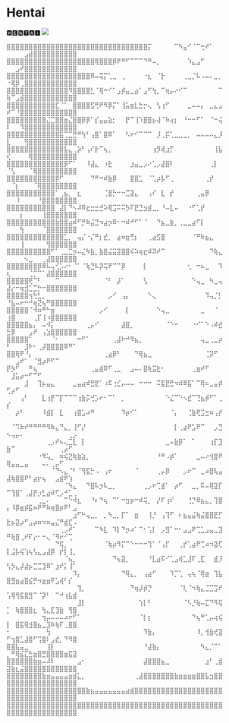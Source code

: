 # Hentai
🅷🅴🅽🆃🅰🅸
![](https://github.com/Fleaky12/Hentai/blob/17da8102b7610d05032c6881895cd1c7ca4ee0cf/c2e17938b7ffca33e305e5447d6c8765%20(1).gif)

⣿⣿⣿⣿⣿⣿⣿⣿⣿⣿⣿⣿⣿⣿⣿⣿⣿⣿⣿⣿⣿⣿⣿⣿⣿⣿⣿⣿⣿⣿⣿⣿⡍⠀⠀⠀⠀⠀⠉⠳⣤⠊⠈⠉⢒⠞⠁⠀⠀⠀⠀⠀⠀⣠⣾⣿⣿⣿⣿⣿⣿⣿⣿⣿⣿
⣿⣿⣿⣿⣿⣿⣿⣿⣿⣿⣿⣿⣿⣿⣿⣿⣿⣿⣿⣿⢿⣿⣿⣿⡿⠟⠛⠋⠉⠉⠉⠙⠛⠤⡀⠀⠀⠀⠀⠀⠀⠱⣄⣠⠋⠀⠀⠀⠀⠀⠀⣠⠞⣿⣿⣿⣿⣿⣿⣿⣿⣿⣿⣿⣿
⣿⣿⣿⣿⣿⣿⣿⣿⣿⣿⣿⣿⣿⣿⣿⣿⣿⣿⣿⠿⠤⢭⡍⢁⣀⠀⢀⠀⠀⠀⠀⠐⣆⠀⠈⡗⠀⠀⠀⠀⢀⣀⡈⠧⠠⠤⠄⣀⡀⠐⢿⡿⢀⣿⣿⣿⣿⣿⣿⣿⣿⣿⣿⣿⣿
⣿⣿⣿⣿⣿⣿⣿⣿⣿⣿⣿⣿⣿⣿⠻⣿⣿⣿⣿⣃⠈⢿⠒⠊⠁⣠⡾⣤⣀⣴⠁⣠⠋⢳⡀⠉⢶⡤⠔⠊⠉⠀⠀⠀⠀⠀⠀⠀⠉⢷⠉⣠⣾⣿⣿⣿⣿⣿⣿⣿⣿⣿⣿⣿⣿
⣿⣿⣿⣿⣿⣿⣿⣿⣿⣿⣿⣏⠈⠁⠀⣿⣿⣿⣿⣫⢛⠟⠻⡿⡍⠁⢸⣥⣶⣇⣓⡒⢄⠀⢣⢰⠋⠀⠀⠀⠀⣀⠤⠤⡄⠀⣀⣄⣠⠞⠉⠘⣿⣿⣿⣿⣿⣿⣿⣿⣿⣿⣿⣿⣿
⣿⣿⣿⣿⣿⣿⣿⣿⣿⣌⣉⣿⣿⣶⣌⣿⣿⡿⡿⠁⡎⣤⣤⣵⡂⠀⠀⡟⠉⢸⠱⣿⣿⡦⢼⠈⠷⢴⡆⠀⠘⠒⠒⠋⠁⠀⠈⠒⢬⠇⠀⠀⠹⣿⣿⣿⣿⣿⣿⣿⣿⣿⣿⣿⣿
⣿⣿⣿⣿⣿⣿⣿⣿⣿⣿⣿⣿⣯⢉⣉⣛⠛⢳⠃⢠⣿⠁⣿⠿⠁⠀⠀⠣⠖⠊⠉⠉⠉⠀⡸⢀⡯⢁⣀⣀⣀⡀⠀⠤⠤⠤⠤⣄⡸⣇⠀⠀⠀⢻⣿⣿⣿⣿⣿⣿⣿⣿⣿⣿⣿
⣿⣿⣿⣿⣿⣿⣿⣿⣿⣿⣿⣿⣿⣧⣄⢀⡵⠃⢠⠎⡗⠉⢦⡀⠀⠀⠀⠀⠀⠀⠀⠀⠀⢰⡻⢾⣰⡋⠀⠀⠀⠀⠀⠀⠀⠀⠀⢸⣧⢎⠀⠀⠀⠀⢿⣿⣿⣿⣿⣿⣿⣿⣿⣿⣿
⣿⣿⣿⣿⣿⣿⣿⣿⣿⣿⣿⣿⣿⡿⠋⠁⠀⠀⠸⣼⣄⠀⠰⣗⠀⠀⠀⠀⣰⣤⣀⡠⠔⢁⡠⣼⣿⠇⠀⠀⠀⠀⠀⠀⠀⠀⢀⡇⠀⠈⢣⠀⠀⠀⠈⢿⣿⣿⣿⣿⣿⣿⣿⣿⣿
⣿⣿⣿⣿⣿⣿⣿⣿⣿⣿⣿⡿⠋⠀⠀⠀⠀⠀⠀⠙⠛⠒⠾⣷⡿⠀⠀⠀⣿⣿⣁⠀⠈⢁⡴⡧⠋⢀⠀⠀⠀⠀⠀⠀⠀⢀⡞⠀⠀⠀⠈⡆⠀⠀⠀⠈⢿⣿⣿⣿⣿⣿⣿⣿⣿
⣿⣿⣿⣿⣿⣿⣿⣿⣿⣿⣿⠁⢀⣦⡀⠀⣆⠀⠀⠀⠀⠀⢈⣿⡓⠒⠒⣉⣽⣄⠀⠀⢠⠎⠀⣇⠀⡞⠀⠀⠀⠀⠀⢀⣤⡿⠀⠀⠀⠀⠀⠸⠀⠀⠀⠀⠘⣿⣿⣿⣿⣿⣿⣿⣿
⣿⣿⣿⣿⣿⣿⣿⣿⣿⣿⣿⠀⣼⡇⠙⠢⠼⠿⣖⣒⣒⣚⠵⢿⣩⠭⠭⡳⠏⣟⣙⣲⣾⣀⡀⠘⠤⣇⠤⠀⠀⠐⠋⢁⡞⠀⠀⠀⠀⠀⠀⠀⡆⠀⠀⠀⠀⢸⣿⣿⣿⣿⣿⣿⣿
⣿⣿⣿⣿⣿⣿⣿⣿⣿⣿⣿⣷⣿⣿⣴⠾⠋⡛⠷⣬⣙⠲⣴⡲⠿⠂⠒⠾⠚⠋⠁⠈⠀⠀⠙⣦⣀⣷⡀⢀⣀⣀⣴⠋⡇⠀⠀⠀⠀⠀⠀⠀⢳⠀⠀⠀⠀⠈⣿⣿⣿⣿⣿⣿⣿
⣿⣿⣿⣿⣿⣿⣿⣿⣿⣿⣿⣿⣿⣁⡀⠀⢤⡌⠐⡌⠛⡆⣞⡀⠀⣴⠶⣶⢛⡆⠀⠀⢀⣴⣫⣿⠀⠀⠀⠀⠀⠀⠈⠛⠷⣦⣄⠀⠀⠀⠀⠀⢸⠀⠀⠀⠀⠀⢻⣿⣿⣿⣿⣿⣿
⣿⣿⣿⣿⣿⣿⣿⣿⣿⣿⠋⠁⢀⣀⣉⡲⠤⣌⠳⣷⡀⣷⣿⣬⣭⣽⣿⣿⠮⠵⢶⣖⠾⠽⠞⠉⠀⠀⠀⠀⠀⠀⠀⠀⠀⠀⠙⢷⣄⠀⠀⠀⠀⠢⣀⠀⠀⢀⣼⣿⣿⣿⣿⣿⣿
⣿⣿⣿⣿⣿⣿⣿⡿⠿⠧⢤⢊⡡⠔⠂⠈⠁⠈⢷⣙⠧⡽⢭⠟⠉⠉⡿⠀⠀⠀⠀⡇⠀⠀⠀⠀⠀⠀⠀⠀⠀⢂⠀⠒⠦⣀⠀⠀⠹⢆⠀⠀⠀⠀⢈⡉⠉⠁⣼⣿⣿⣿⣿⣿⣿
⣿⣿⣿⣿⣿⢟⠉⠃⠀⠀⠀⠉⠀⠀⠀⠀⠀⠀⠀⠀⠀⠀⠈⠃⠀⡼⠁⠀⠀⠀⠀⢣⠀⠀⠀⠀⠀⠀⠀⠀⠀⠀⠑⢤⣀⠀⠳⣀⢤⣼⡔⠒⢶⣺⣁⣉⡓⠒⣿⣿⣿⣿⣿⣿⣿
⣿⣿⣿⣿⣿⢲⢓⣃⡀⠀⠀⠀⠀⠀⠀⠀⠀⠀⠀⠀⠀⠀⠀⡠⠊⠀⢠⡄⠀⠀⠀⠀⠑⢄⠀⠀⠀⠀⠀⠀⠀⠀⠀⠀⠀⠹⢤⡈⡃⠘⣧⠤⠖⠒⠚⢶⣝⢦⠛⣿⣿⣿⣿⣿⣿
⣿⣿⣿⣿⣿⠈⠺⠶⠛⠓⣶⠀⠀⠀⠀⠀⠀⠀⠀⠀⠀⡠⠊⠀⠀⠀⠀⡇⠀⠀⠀⠀⠀⠀⠑⢤⣀⠀⠀⠀⠀⠀⠀⠀⣀⠀⠀⠈⠀⢰⣿⠀⠀⠀⠀⢀⡏⢸⠰⣿⣿⣿⣿⣿⣿
⣿⣿⣿⣿⣿⣦⡄⠀⠤⠺⡅⠀⠀⠀⠀⠀⠀⠀⢀⡤⠊⠀⠀⠀⠀⠀⣼⣿⡀⠀⠀⠀⠀⠀⠀⠀⠈⠑⠒⠀⠀⠀⠐⠊⠁⠑⠠⠾⣞⣓⡿⠀⠀⠀⣠⠞⠀⢠⣱⣿⣿⣿⣿⣿⣿
⣿⣿⣿⣿⣿⠁⠀⠀⠀⠀⠈⠂⠀⠀⠀⠀⠒⠋⠁⠀⠀⠀⠀⠀⢀⣼⠗⠚⠻⣦⡀⠀⠀⠀⠀⠀⠀⠀⠀⠀⠀⠀⠀⠀⢤⣀⢀⣀⡴⠃⠀⠀⠀⣸⠗⠂⢀⡼⣿⣿⣿⣿⠿⠛⠁
⣿⣿⢿⠟⠘⡄⠀⠀⠀⠀⠀⠀⠀⠀⠀⠀⠀⠀⠀⠀⠀⠀⢀⣴⡿⠃⠀⠀⠀⠙⢿⣦⣀⠀⠀⠀⠀⠀⠀⠀⠀⠀⠀⠀⠀⢈⡽⠋⠀⠀⠀⣠⠞⠁⠀⠈⣻⡴⠟⠋⠉⠀⠀⠀⠀
⡟⡳⠋⠀⠀⠛⢦⠀⠀⠀⠀⠀⠀⠀⠀⠀⠀⠀⠀⢀⣤⣾⠿⠋⢀⣀⠀⠀⣠⠤⠄⣿⢷⣭⣗⠂⠀⠀⠀⠀⠀⠀⢀⣶⠞⠋⠀⠀⠀⠀⣸⣥⡴⠒⠋⠉⠋⠀⠀⠀⠀⠀⠀⠀⠀
⠀⠀⠀⠀⣸⠀⠀⢹⡦⣤⣄⠀⠀⠀⠀⣀⣤⣴⠾⣛⣟⠁⠰⠯⢐⣊⡤⠤⠤⠀⠒⠒⠒⠀⠭⣯⣟⣛⠲⠾⠿⣯⠁⠉⢿⠦⣀⣤⡾⢋⡴⠋⠀⠀⠀⠀⠀⠀⠀⠀⠀⠀⠀⠀⠀
⠀⠀⠀⢠⠃⠀⠀⠀⣇⢰⡟⠉⡏⠉⠉⠉⢰⣷⡭⢚⡡⠖⠂⠉⠁⠀⡀⠀⠀⠀⠀⠀⠀⠀⠀⠀⠑⣌⠉⠑⠢⣞⠉⢙⣦⡾⠋⠁⢀⡎⠀⠀⠀⠀⠀⠀⠀⠀⠀⠀⠀⠀⠀⠀⠀
⠀⠀⡴⠃⠀⠀⠀⠀⠸⣾⡇⠀⣇⠀⠀⢰⣿⣡⠴⠛⠀⠀⠀⠀⠀⠀⠹⡶⠊⠁⠀⠀⠀⠀⠀⠀⠀⠈⡄⠀⠀⢈⣷⢟⣩⣒⠶⢠⡞⠀⠀⠀⠀⠀⠀⠀⠀⠀⠀⠀⠀⠀⠀⠀⠀
⠀⠈⠩⠷⠞⠛⠛⠛⠛⠻⠷⣄⠙⣄⡀⢸⠋⡜⠀⠀⠀⠀⠀⠀⠀⠀⠀⠀⠀⠀⠀⠀⠀⠀⠀⠀⠀⠀⡇⢀⣴⠟⣡⠟⠉⠀⠀⡠⣙⠢⢤⡤⠄⠀⠀⠀⠀⠀⠀⠀⠀⠀⠀⢀⡠
⠀⠀⠀⠀⠀⠀⠀⠀⠀⢀⡠⠞⠦⢄⣉⣇⠀⡇⠀⠀⠀⠀⠀⠀⠀⠀⠀⠀⠀⠀⠀⠀⠀⠀⠀⠀⣀⠤⣷⡿⠁⠀⠁⠀⠀⠀⢰⡏⣹⣷⠉⠀⠀⠀⠀⠀⠀⠀⠀⠀⠀⢀⡴⠋⠀
⠀⠀⠀⠀⠀⠀⠀⠐⠻⢥⡀⠀⠶⢮⣝⢷⣷⣵⡀⠀⠀⠀⠀⠀⠀⠀⠀⠀⠀⠀⠀⠀⠀⠀⠘⠛⠠⡾⠁⠀⠀⠀⠀⣀⠤⠔⢺⣿⠟⢿⣤⣤⣀⣤⠀⠀⠀⠤⠄⢀⡤⠋⠀⠀⠀
⠀⠀⠀⠀⠀⠀⠀⠀⠀⠀⠈⠙⠢⣄⠈⠃⠈⢻⣯⡓⠠⠀⢠⠖⠀⠀⠀⠀⠀⠈⠀⠀⠀⠀⢀⡤⡿⠀⠀⠀⡠⠖⠉⠀⣀⠴⣿⢧⣤⣼⢷⣿⣿⠟⠃⣴⡖⢦⠀⠀⣠⣾⠟⢱⠀
⠀⠀⠀⠀⠀⠀⠀⠀⠀⠀⠀⠀⠀⠈⠳⣄⠀⠀⠙⣿⠧⡲⠧⣀⡀⠀⠀⠀⠀⠀⠀⢀⡠⠖⢉⣾⠁⠀⡴⠋⠀⠀⣀⡀⠯⠤⢿⣽⡏⠉⢹⣿⠁⢀⣼⡟⡰⣃⣴⠾⢋⡠⠚⣁⢀
⠀⠀⠀⠀⠀⠀⠀⢀⣀⠄⠀⠀⠀⠉⠑⠺⣆⠀⠀⠘⠆⠙⢦⠀⠉⠁⠒⣲⡶⠒⠾⢭⡀⠀⡜⠏⢰⠎⠀⠀⠀⢘⡙⠿⣦⣄⡀⢹⣿⡄⠸⡿⣶⡾⣯⠶⠟⠛⠷⢶⣿⡶⠟⠃⣠
⠀⠀⠀⠀⠀⠀⠀⠀⠀⠀⠀⠀⠀⠀⠀⣰⠋⠓⢤⣀⡀⠀⡀⠳⣀⡀⡏⠁⠀⣶⠀⠀⢸⡘⠀⢠⢹⠋⠀⠆⣦⣤⣬⢷⣬⣿⣿⣟⡋⣗⡦⣽⡴⠋⣠⡴⠶⠲⠶⣤⣌⠛⣾⣏⠠
⠀⠀⠀⠀⠀⠀⠀⠀⠀⠀⠀⠀⢀⡠⠞⠁⠀⠀⠀⠀⠉⠳⣇⠀⠹⡇⠙⡲⠴⠁⠉⠂⢡⡇⠀⡠⣻⠁⠒⠂⣠⣠⠟⢉⣁⣠⣤⣀⣹⠛⢷⣿⢀⠞⠏⡔⠂⠒⢄⠈⠻⠖⠊⢉⠀
⠀⠀⠀⠀⠀⠀⠀⠀⠀⠀⠀⠙⢯⡀⠀⠀⠀⠀⠀⠀⠀⠀⠈⢷⡴⠻⡍⠉⠑⠒⠒⠒⢹⠁⠈⢠⡏⠀⠀⢀⡞⢁⣴⠟⢉⠴⠲⣽⢏⡇⣨⡧⢮⢱⢦⢣⣄⣠⣼⡿⠀⡞⡇⢸⡀
⠀⠀⠀⠀⠀⠀⠀⠀⠀⠀⠀⠀⠀⠈⢦⡀⠀⠀⠀⠀⠀⠀⠀⠀⠙⢦⣽⡀⠀⠀⠀⠀⠘⣇⣴⠯⠊⢁⣠⢾⣁⣸⠏⢀⣏⠀⠀⣾⡸⢣⡳⣄⡼⣼⡦⣉⣉⣹⠿⠁⣰⠞⡅⢸⠁
⠀⠀⠀⠀⠀⠀⠀⠀⠀⠀⠀⠀⠀⠀⠀⠹⡄⠀⠀⠀⠀⠀⠀⠀⠀⠀⠙⢿⣄⡀⠀⢠⣴⠋⠀⠀⠀⠹⡉⢁⠀⢤⢦⠈⢿⣶⠀⢹⣧⣿⣻⣶⣴⣿⣮⡛⠲⣶⣶⠟⣡⢾⠃⡎⠀
⠀⠀⠀⠀⠀⠀⠀⠀⠀⠀⠀⠀⠀⠀⠀⠀⢹⡀⠀⠀⠀⠀⠀⠀⠀⠀⠀⠀⠙⢶⡼⡾⡙⠀⠀⠀⠀⠀⠀⠈⢇⠈⠲⢷⣄⣈⣉⣩⠞⢡⢿⢻⣯⣿⣻⠉⠈⡽⠃⠀⠉⠚⢰⣧⣾
⠀⠀⠀⠀⠀⠀⠀⠀⠀⠀⠀⠀⠀⠀⠀⠀⣸⡇⠀⠀⠀⠀⠀⠀⠀⠀⠀⠀⠀⠀⢱⡇⠃⠀⠀⠀⠀⠀⠀⠀⠈⠣⡘⢷⠤⣍⠙⠻⢯⡁⠀⢷⣿⣿⣿⣆⠀⢳⣄⣏⣹⣷⠀⢻⣿
⠀⠀⠀⠀⠀⠀⠀⠀⢲⡤⠤⠤⠤⠴⠖⠋⠁⠀⠀⠀⠀⠀⠀⠀⠀⠀⠀⠀⠀⠀⠈⡇⡆⠀⠀⠀⠀⠀⠀⠀⠀⠀⠙⢦⠛⢁⡤⢴⢮⡇⠀⣿⣯⢿⣺⣿⣦⣀⣹⠷⢷⠏⢀⣿⣿
⠂⠀⠀⠀⠀⠀⠀⠀⠀⢳⠀⠀⠀⠀⠀⠀⠀⠀⠀⠀⠀⠀⠀⠀⠀⠀⠀⠀⠀⠀⠀⠹⣷⡄⠀⠀⠀⠀⠀⠀⠀⠀⠀⠸⡀⢺⣷⢞⣽⠋⢲⣿⣁⣼⣿⠋⢩⣿⠇⣠⣞⡀⠙⠻⣿
⣿⣿⣧⣤⣀⠀⠀⠀⠀⢸⡇⠀⠀⠀⠀⠀⠀⠀⠀⠀⠀⠀⠀⠀⠀⠀⠀⠀⠀⠀⠀⠘⣼⣷⡄⠀⠀⠀⠀⠀⠀⠀⠀⠀⠳⣄⡈⠉⠁⡀⠛⢿⣮⣍⣓⣶⣿⣛⣿⣿⣿⣿⣶⣯⣽
⣿⣿⣿⣿⣿⣿⣷⣶⠤⠼⠇⠀⠀⠀⠀⠀⣠⠂⠀⠀⠀⠀⠀⠀⠀⠀⠀⠀⠀⠀⠀⣼⣿⣿⣿⣦⣀⠀⠀⠀⠀⠀⠀⠀⠀⣰⠃⢀⣾⣽⣷⣆⣬⣿⣿⣿⣿⣿⣿⣿⣿⣿⣿⣿⣿
⣿⣿⣿⣿⣿⣿⣿⣿⣷⣶⣤⣤⣤⣤⣶⣾⣅⡀⠀⠀⠀⠀⠀⠀⠀⠀⠀⠀⠀⢀⣼⣿⣿⣿⣿⣿⣿⣿⣷⣶⣶⣶⣶⣿⣿⣧⣲⣿⣿⣿⣿⣿⣿⣿⣿⣿⣿⣿⣿⣿⣿⣿⣿⣿⣿
⣿⣿⣿⣿⣿⣿⣿⣿⣿⣿⣿⣿⣿⣿⣿⣿⣿⣿⣷⣦⣤⣤⣤⣤⣤⣤⣤⣴⣾⣿⣿⣿⣿⣿⣿⣿⣿⣿⣿⣿⣿⣿⣿⣿⣿⣿⣿⣿⣿⣿⣿⣿⣿⣿⣿⣿⣿⣿⣿⣿⣿⣿⣿⣿⣿
⣿⣿⣿⣿⣿⣿⣿⣿⣿⣿⣿⣿⣿⣿⣿⣿⣿⣿⣿⣿⣿⣿⣿⣿⣿⣿⣿⣿⣿⣿⣿⣿⣿⣿⣿⣿⣿⣿⣿⣿⣿⣿⣿⣿⣿⣿⣿⣿⣿⣿⣿⣿⣿⣿⣿⣿⣿⣿⣿⣿⣿⣿⣿⣿⣿

